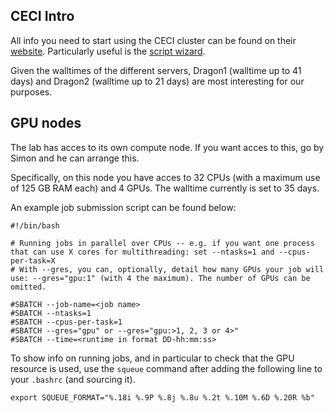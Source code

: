 ## CECI Intro

All info you need to start using the CECI cluster can be found on their [website](https://support.ceci-hpc.be/doc/). 
Particularly useful is the [script wizard](https://www.ceci-hpc.be/scriptgen.html).

Given the walltimes of the different servers, Dragon1 (walltime up to 41 days) and Dragon2 (walltime up to 21 days) are most interesting for our purposes. 

## GPU nodes

The lab has acces to its own compute node. If you want acces to this, go by Simon and he can arrange this. 

Specifically, on this node you have acces to 32 CPUs (with a maximum use of 125 GB RAM each) and 4 GPUs. The walltime currently is set to 35 days.

An example job submission script can be found below:

```
#!/bin/bash

# Running jobs in parallel over CPUs -- e.g. if you want one process that can use X cores for multithreading: set --ntasks=1 and --cpus-per-task=X
# With --gres, you can, optionally, detail how many GPUs your job will use: --gres="gpu:1" (with 4 the maximum). The number of GPUs can be omitted.

#SBATCH --job-name=<job name>
#SBATCH --ntasks=1
#SBATCH --cpus-per-task=1
#SBATCH --gres="gpu" or --gres="gpu:>1, 2, 3 or 4>" 
#SBATCH --time=<runtime in format DD-hh:mm:ss>
```

To show info on running jobs, and in particular to check that the GPU resource is used, use the `squeue` command after adding the following line to your `.bashrc` (and sourcing it).

```
export SQUEUE_FORMAT="%.18i %.9P %.8j %.8u %.2t %.10M %.6D %.20R %b"
```


